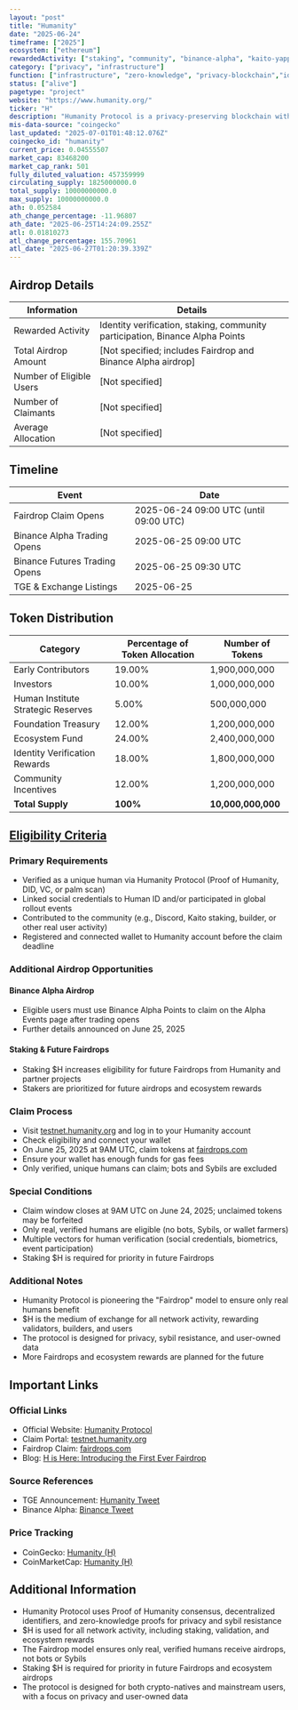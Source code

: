 ```yaml
---
layout: "post"
title: "Humanity"
date: "2025-06-24"
timeframe: ["2025"]
ecosystem: ["ethereum"]
rewardedActivity: ["staking", "community", "binance-alpha", "kaito-yapping"]
category: ["privacy", "infrastructure"]
function: ["infrastructure", "zero-knowledge", "privacy-blockchain","identity-verification"]
status: ["alive"]
pagetype: "project"
website: "https://www.humanity.org/"
ticker: "H"
description: "Humanity Protocol is a privacy-preserving blockchain with Proof of Humanity consensus, decentralized identity, and zero-knowledge proofs for sybil resistance, self-sovereign identity, and user-owned data."
mis-data-source: "coingecko"
last_updated: "2025-07-01T01:48:12.076Z"
coingecko_id: "humanity"
current_price: 0.04555507
market_cap: 83468200
market_cap_rank: 501
fully_diluted_valuation: 457359999
circulating_supply: 1825000000.0
total_supply: 10000000000.0
max_supply: 10000000000.0
ath: 0.052584
ath_change_percentage: -11.96807
ath_date: "2025-06-25T14:24:09.255Z"
atl: 0.01810273
atl_change_percentage: 155.70961
atl_date: "2025-06-27T01:20:39.339Z"
---
```


## Airdrop Details

| Information              | Details                                                     |
| ------------------------ | ----------------------------------------------------------- |
| Rewarded Activity        | Identity verification, staking, community participation, Binance Alpha Points |
| Total Airdrop Amount     | [Not specified; includes Fairdrop and Binance Alpha airdrop] |
| Number of Eligible Users | [Not specified]                                             |
| Number of Claimants      | [Not specified]                                             |
| Average Allocation       | [Not specified]                                             |

## Timeline

| Event               | Date                                           |
| ------------------- | ---------------------------------------------- |
| Fairdrop Claim Opens| 2025-06-24 09:00 UTC (until 09:00 UTC)         |
| Binance Alpha Trading Opens | 2025-06-25 09:00 UTC                   |
| Binance Futures Trading Opens| 2025-06-25 09:30 UTC                  |
| TGE & Exchange Listings | 2025-06-25                                 |

## Token Distribution

| Category                        | Percentage of Token Allocation | Number of Tokens   |
| ------------------------------- | ------------------------------ | ------------------ |
| Early Contributors              | 19.00%                         | 1,900,000,000      |
| Investors                       | 10.00%                         | 1,000,000,000      |
| Human Institute Strategic Reserves| 5.00%                        | 500,000,000        |
| Foundation Treasury             | 12.00%                         | 1,200,000,000      |
| Ecosystem Fund                  | 24.00%                         | 2,400,000,000      |
| Identity Verification Rewards   | 18.00%                         | 1,800,000,000      |
| Community Incentives            | 12.00%                         | 1,200,000,000      |
| **Total Supply**                | **100%**                       | **10,000,000,000** |

## [Eligibility Criteria](https://www.humanity.org/blog/h-is-here-introducing-the-first-ever-fairdrop)

### Primary Requirements

- Verified as a unique human via Humanity Protocol (Proof of Humanity, DID, VC, or palm scan)
- Linked social credentials to Human ID and/or participated in global rollout events
- Contributed to the community (e.g., Discord, Kaito staking, builder, or other real user activity)
- Registered and connected wallet to Humanity account before the claim deadline

### Additional Airdrop Opportunities

#### Binance Alpha Airdrop
- Eligible users must use Binance Alpha Points to claim on the Alpha Events page after trading opens
- Further details announced on June 25, 2025

#### Staking & Future Fairdrops
- Staking $H increases eligibility for future Fairdrops from Humanity and partner projects
- Stakers are prioritized for future airdrops and ecosystem rewards

### Claim Process

- Visit [testnet.humanity.org](https://testnet.humanity.org/) and log in to your Humanity account
- Check eligibility and connect your wallet
- On June 25, 2025 at 9AM UTC, claim tokens at [fairdrops.com](https://fairdrops.com)
- Ensure your wallet has enough funds for gas fees
- Only verified, unique humans can claim; bots and Sybils are excluded

### Special Conditions

- Claim window closes at 9AM UTC on June 24, 2025; unclaimed tokens may be forfeited
- Only real, verified humans are eligible (no bots, Sybils, or wallet farmers)
- Multiple vectors for human verification (social credentials, biometrics, event participation)
- Staking $H is required for priority in future Fairdrops

### Additional Notes

- Humanity Protocol is pioneering the "Fairdrop" model to ensure only real humans benefit
- $H is the medium of exchange for all network activity, rewarding validators, builders, and users
- The protocol is designed for privacy, sybil resistance, and user-owned data
- More Fairdrops and ecosystem rewards are planned for the future

## Important Links

### Official Links

- Official Website: [Humanity Protocol](https://www.humanity.org/)
- Claim Portal: [testnet.humanity.org](https://testnet.humanity.org/)
- Fairdrop Claim: [fairdrops.com](https://fairdrops.com)
- Blog: [H is Here: Introducing the First Ever Fairdrop](https://www.humanity.org/blog/h-is-here-introducing-the-first-ever-fairdrop)

### Source References

- TGE Announcement: [Humanity Tweet](https://x.com/Humanityprot/status/1937075561358107030)
- Binance Alpha: [Binance Tweet](https://x.com/binance/status/1936721860462358771)

### Price Tracking

- CoinGecko: [Humanity (H)](https://www.coingecko.com/en/coins/humanity)
- CoinMarketCap: [Humanity (H)](https://coinmarketcap.com/currencies/humanity/)

## Additional Information

- Humanity Protocol uses Proof of Humanity consensus, decentralized identifiers, and zero-knowledge proofs for privacy and sybil resistance
- $H is used for all network activity, including staking, validation, and ecosystem rewards
- The Fairdrop model ensures only real, verified humans receive airdrops, not bots or Sybils
- Staking $H is required for priority in future Fairdrops and ecosystem airdrops
- The protocol is designed for both crypto-natives and mainstream users, with a focus on privacy and user-owned data